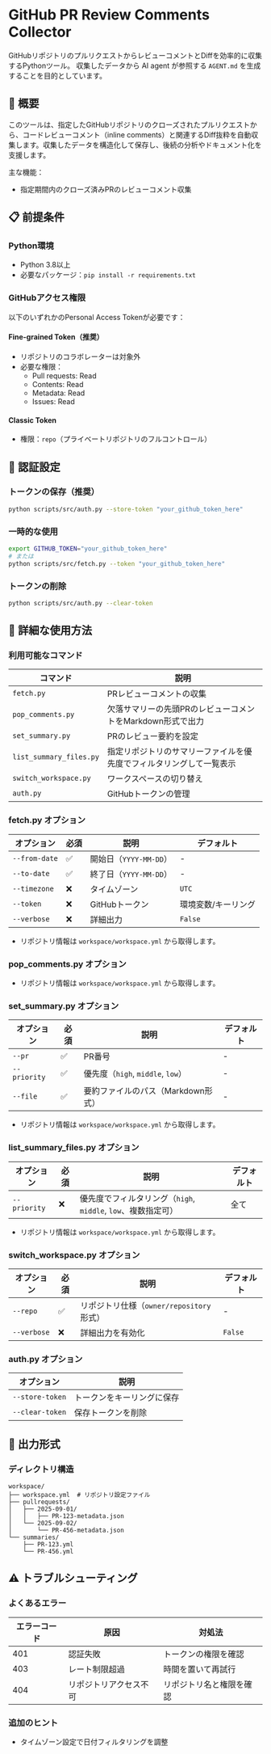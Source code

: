 # GitHub PR Review Comments Collector

GitHubリポジトリのプルリクエストからレビューコメントとDiffを効率的に収集するPythonツール。
収集したデータから AI agent が参照する `AGENT.md` を生成することを目的としています。

## 🚀 概要

このツールは、指定したGitHubリポジトリのクローズされたプルリクエストから、コードレビューコメント（inline comments）と関連するDiff抜粋を自動収集します。収集したデータを構造化して保存し、後続の分析やドキュメント化を支援します。

主な機能：

- 指定期間内のクローズ済みPRのレビューコメント収集

## 📋 前提条件

### Python環境

- Python 3.8以上
- 必要なパッケージ：`pip install -r requirements.txt`

### GitHubアクセス権限

以下のいずれかのPersonal Access Tokenが必要です：

#### Fine-grained Token（推奨）

- リポジトリのコラボレーターは対象外
- 必要な権限：
  - Pull requests: Read
  - Contents: Read
  - Metadata: Read
  - Issues: Read

#### Classic Token

- 権限：`repo`（プライベートリポジトリのフルコントロール）

## 🔐 認証設定

### トークンの保存（推奨）

```bash
python scripts/src/auth.py --store-token "your_github_token_here"
```

### 一時的な使用

```bash
export GITHUB_TOKEN="your_github_token_here"
# または
python scripts/src/fetch.py --token "your_github_token_here"
```

### トークンの削除

```bash
python scripts/src/auth.py --clear-token
```

## 📖 詳細な使用方法

### 利用可能なコマンド

| コマンド | 説明 |
|----------|------|
| `fetch.py` | PRレビューコメントの収集 |
| `pop_comments.py` | 欠落サマリーの先頭PRのレビューコメントをMarkdown形式で出力 |
| `set_summary.py` | PRのレビュー要約を設定 |
| `list_summary_files.py` | 指定リポジトリのサマリーファイルを優先度でフィルタリングして一覧表示 |
| `switch_workspace.py` | ワークスペースの切り替え |
| `auth.py` | GitHubトークンの管理 |

### fetch.py オプション

| オプション | 必須 | 説明 | デフォルト |
|-----------|------|------|-----------|
| `--from-date` | ✅ | 開始日（`YYYY-MM-DD`） | - |
| `--to-date` | ✅ | 終了日（`YYYY-MM-DD`） | - |
| `--timezone` | ❌ | タイムゾーン | `UTC` |
| `--token` | ❌ | GitHubトークン | 環境変数/キーリング |
| `--verbose` | ❌ | 詳細出力 | `False` |

- リポジトリ情報は `workspace/workspace.yml` から取得します。

### pop_comments.py オプション

- リポジトリ情報は `workspace/workspace.yml` から取得します。

### set_summary.py オプション

| オプション | 必須 | 説明 | デフォルト |
|-----------|------|------|-----------|
| `--pr` | ✅ | PR番号 | - |
| `--priority` | ✅ | 優先度（`high`, `middle`, `low`） | - |
| `--file` | ✅ | 要約ファイルのパス（Markdown形式） | - |

- リポジトリ情報は `workspace/workspace.yml` から取得します。

### list_summary_files.py オプション

| オプション | 必須 | 説明 | デフォルト |
|-----------|------|------|-----------|
| `--priority` | ❌ | 優先度でフィルタリング（`high`, `middle`, `low`、複数指定可） | 全て |

- リポジトリ情報は `workspace/workspace.yml` から取得します。

### switch_workspace.py オプション

| オプション | 必須 | 説明 | デフォルト |
|-----------|------|------|-----------|
| `--repo` | ✅ | リポジトリ仕様（`owner/repository`形式） | - |
| `--verbose` | ❌ | 詳細出力を有効化 | `False` |

### auth.py オプション

| オプション | 説明 |
|-----------|------|
| `--store-token` | トークンをキーリングに保存 |
| `--clear-token` | 保存トークンを削除 |

## 📁 出力形式

### ディレクトリ構造

```text
workspace/
├── workspace.yml  # リポジトリ設定ファイル
├── pullrequests/
│   ├── 2025-09-01/
│   │   ├── PR-123-metadata.json
│   └── 2025-09-02/
│       └── PR-456-metadata.json
└── summaries/
    ├── PR-123.yml
    └── PR-456.yml
```

## ⚠️ トラブルシューティング

### よくあるエラー

| エラーコード | 原因 | 対処法 |
|-------------|------|--------|
| 401 | 認証失敗 | トークンの権限を確認 |
| 403 | レート制限超過 | 時間を置いて再試行 |
| 404 | リポジトリアクセス不可 | リポジトリ名と権限を確認 |

### 追加のヒント

- タイムゾーン設定で日付フィルタリングを調整

